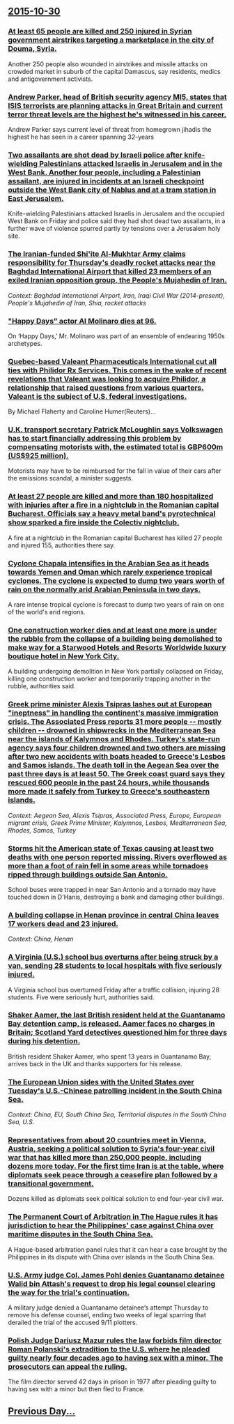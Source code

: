 ## [2015-10-30](/news/2015/10/30/index.md)

### [At least 65 people are killed and 250 injured in Syrian government airstrikes targeting a marketplace in the city of Douma, Syria. ](/news/2015/10/30/at-least-65-people-are-killed-and-250-injured-in-syrian-government-airstrikes-targeting-a-marketplace-in-the-city-of-douma-syria.md)
Another 250 people also wounded in airstrikes and missile attacks on crowded market in suburb of the capital Damascus, say residents, medics and antigovernment activists.

### [Andrew Parker, head of British security agency MI5, states that ISIS terrorists are planning attacks in Great Britain and current terror threat levels are the highest he's witnessed in his career. ](/news/2015/10/30/andrew-parker-head-of-british-security-agency-mi5-states-that-isis-terrorists-are-planning-attacks-in-great-britain-and-current-terror-thr.md)
Andrew Parker says current level of threat from homegrown jihadis the highest he has seen in a career spanning 32-years

### [Two assailants are shot dead by Israeli police after knife-wielding Palestinians attacked Israelis in Jerusalem and in the West Bank. Another four people, including a Palestinian assailant, are injured in incidents at an Israeli checkpoint outside the West Bank city of Nablus and at a tram station in East Jerusalem. ](/news/2015/10/30/two-assailants-are-shot-dead-by-israeli-police-after-knife-wielding-palestinians-attacked-israelis-in-jerusalem-and-in-the-west-bank-anothe.md)
Knife-wielding Palestinians attacked Israelis in Jerusalem and the occupied West Bank on Friday and police said they had shot dead two assailants, in a further wave of violence spurred partly by tensions over a Jerusalem holy site.

### [The Iranian-funded Shi'ite Al-Mukhtar Army claims responsibility for Thursday's deadly rocket attacks near the Baghdad International Airport that killed 23 members of an exiled Iranian opposition group, the People's Mujahedin of Iran. ](/news/2015/10/30/the-iranian-funded-shi-ite-al-mukhtar-army-claims-responsibility-for-thursday-s-deadly-rocket-attacks-near-the-baghdad-international-airport.md)
_Context: Baghdad International Airport, Iran, Iraqi Civil War (2014-present), People's Mujahedin of Iran, Shia, rocket attacks_

### ["Happy Days" actor Al Molinaro dies at 96. ](/news/2015/10/30/happy-days-actor-al-molinaro-dies-at-96.md)
On &lsquo;Happy Days,&rsquo; Mr. Molinaro was part of an ensemble of endearing 1950s archetypes.

### [Quebec-based Valeant Pharmaceuticals International cut all ties with Philidor Rx Services. This comes in the wake of recent revelations that Valeant was looking to acquire Philidor, a relationship that raised questions from various quarters. Valeant is the subject of U.S. federal investigations. ](/news/2015/10/30/quebec-based-valeant-pharmaceuticals-international-cut-all-ties-with-philidor-rx-services-this-comes-in-the-wake-of-recent-revelations-that.md)
By Michael Flaherty and Caroline Humer(Reuters)...

### [U.K. transport secretary Patrick McLoughlin says Volkswagen has to start financially addressing this problem by compensating motorists with, the estimated total is GBP600m (US$925 million). ](/news/2015/10/30/u-k-transport-secretary-patrick-mcloughlin-says-volkswagen-has-to-start-financially-addressing-this-problem-by-compensating-motorists-with.md)
Motorists may have to be reimbursed for the fall in value of their cars after the emissions scandal, a minister suggests.

### [At least 27 people are killed and more than 180 hospitalized with injuries after a fire in a nightclub in the Romanian capital Bucharest. Officials say a heavy metal band's pyrotechnical show sparked a fire inside the Colectiv nightclub. ](/news/2015/10/30/at-least-27-people-are-killed-and-more-than-180-hospitalized-with-injuries-after-a-fire-in-a-nightclub-in-the-romanian-capital-bucharest-of.md)
A fire at a nightclub in the Romanian capital Bucharest has killed 27 people and injured 155, authorities there say.

### [Cyclone Chapala intensifies in the Arabian Sea as it heads towards Yemen and Oman which rarely experience tropical cyclones. The cyclone is expected to dump two years worth of rain on the normally arid Arabian Peninsula in two days. ](/news/2015/10/30/cyclone-chapala-intensifies-in-the-arabian-sea-as-it-heads-towards-yemen-and-oman-which-rarely-experience-tropical-cyclones-the-cyclone-is.md)
A rare intense tropical cyclone is forecast to dump two years of rain on one of the world&#039;s arid regions. 

### [One construction worker dies and at least one more is under the rubble from the collapse of a building being demolished to make way for a Starwood Hotels and Resorts Worldwide luxury boutique hotel in New York City. ](/news/2015/10/30/one-construction-worker-dies-and-at-least-one-more-is-under-the-rubble-from-the-collapse-of-a-building-being-demolished-to-make-way-for-a-st.md)
A building undergoing demolition in New York partially collapsed on Friday, killing one construction worker and temporarily trapping another in the rubble, authorities said.

### [Greek prime minister Alexis Tsipras lashes out at European "ineptness" in handling the continent's massive immigration crisis. The Associated Press reports 31 more people -- mostly children -- drowned in shipwrecks in the Mediterranean Sea near the islands of Kalymnos and Rhodes. Turkey's state-run agency says four children drowned and two others are missing after two new accidents with boats headed to Greece's Lesbos and Samos islands. The death toll in the Aegean Sea over the past three days is at least 50. The Greek coast guard says they rescued 600 people in the past 24 hours, while thousands more made it safely from Turkey to Greece's southeastern islands. ](/news/2015/10/30/greek-prime-minister-alexis-tsipras-lashes-out-at-european-ineptness-in-handling-the-continent-s-massive-immigration-crisis-the-associate.md)
_Context: Aegean Sea, Alexis Tsipras, Associated Press, Europe, European migrant crisis, Greek Prime Minister, Kalymnos, Lesbos, Mediterranean Sea, Rhodes, Samos, Turkey_

### [Storms hit the American state of Texas causing at least two deaths with one person reported missing. Rivers overflowed as more than a foot of rain fell in some areas while tornadoes ripped through buildings outside San Antonio. ](/news/2015/10/30/storms-hit-the-american-state-of-texas-causing-at-least-two-deaths-with-one-person-reported-missing-rivers-overflowed-as-more-than-a-foot-o.md)
School buses were trapped in near San Antonio and a tornado may have touched down in D&#x27;Hanis, destroying a bank and damaging other buildings.

### [A building collapse in Henan province in central China leaves 17 workers dead and 23 injured. ](/news/2015/10/30/a-building-collapse-in-henan-province-in-central-china-leaves-17-workers-dead-and-23-injured.md)
_Context: China, Henan_

### [A Virginia (U.S.) school bus overturns after being struck by a van, sending 28 students to local hospitals with five seriously injured. ](/news/2015/10/30/a-virginia-u-s-school-bus-overturns-after-being-struck-by-a-van-sending-28-students-to-local-hospitals-with-five-seriously-injured.md)
A Virginia school bus overturned Friday after a traffic collision, injuring 28 students. Five were seriously hurt, authorities said.

### [Shaker Aamer, the last British resident held at the Guantanamo Bay detention camp, is released. Aamer faces no charges in Britain; Scotland Yard detectives questioned him for three days during his detention. ](/news/2015/10/30/shaker-aamer-the-last-british-resident-held-at-the-guantanamo-bay-detention-camp-is-released-aamer-faces-no-charges-in-britain-scotland.md)
British resident Shaker Aamer, who spent 13 years in Guantanamo Bay, arrives back in the UK and thanks supporters for his release.

### [The European Union sides with the United States over Tuesday's U.S.-Chinese patrolling incident in the South China Sea. ](/news/2015/10/30/the-european-union-sides-with-the-united-states-over-tuesday-s-u-s-chinese-patrolling-incident-in-the-south-china-sea.md)
_Context: China, EU, South China Sea, Territorial disputes in the South China Sea, U.S._

### [Representatives from about 20 countries meet in Vienna, Austria, seeking a political solution to Syria's four-year civil war that has killed more than 250,000 people, including dozens more today. For the first time Iran is at the table, where diplomats seek peace through a ceasefire plan followed by a transitional government. ](/news/2015/10/30/representatives-from-about-20-countries-meet-in-vienna-austria-seeking-a-political-solution-to-syria-s-four-year-civil-war-that-has-killed.md)
Dozens killed as diplomats seek political solution to end four-year civil war.

### [The Permanent Court of Arbitration in The Hague rules it has jurisdiction to hear the Philippines' case against China over maritime disputes in the South China Sea. ](/news/2015/10/30/the-permanent-court-of-arbitration-in-the-hague-rules-it-has-jurisdiction-to-hear-the-philippines-case-against-china-over-maritime-disputes.md)
A Hague-based arbitration panel rules that it can hear a case brought by the Philippines in its dispute with China over islands in the South China Sea.

### [U.S. Army judge Col. James Pohl denies Guantanamo detainee Walid bin Attash's request to drop his legal counsel clearing the way for the trial's continuation. ](/news/2015/10/30/u-s-army-judge-col-james-pohl-denies-guantanamo-detainee-walid-bin-attashas-request-to-drop-his-legal-counsel-clearing-the-way-for-the-t.md)
A military judge denied a Guantanamo detainee’s attempt Thursday to remove his defense counsel, ending two weeks of legal sparring that derailed the trial of the accused 9/11 plotters.

### [Polish Judge Dariusz Mazur rules the law forbids film director Roman Polanski's extradition to the U.S. where he pleaded guilty nearly four decades ago to having sex with a minor. The prosecutors can appeal the ruling. ](/news/2015/10/30/polish-judge-dariusz-mazur-rules-the-law-forbids-film-director-roman-polanski-s-extradition-to-the-u-s-where-he-pleaded-guilty-nearly-four.md)
The film director served 42 days in prison in 1977 after pleading guilty to having sex with a minor but then fled to France.

## [Previous Day...](/news/2015/10/29/index.md)

